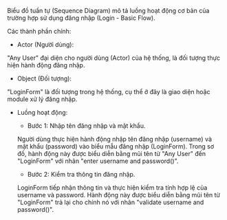  Biểu đồ tuần tự (Sequence Diagram) mô tả luồng hoạt động cơ bản của trường hợp sử dụng đăng nhập (Login - Basic Flow).

 Các thành phần chính:

- Actor (Người dùng):

"Any User" đại diện cho người dùng (Actor) của hệ thống, là đối tượng thực hiện hành động đăng nhập.

- Object (Đối tượng):

"LoginForm" là đối tượng trong hệ thống, cụ thể ở đây là giao diện hoặc module xử lý đăng nhập.

- Luồng hoạt động:

  + Bước 1: Nhập tên đăng nhập và mật khẩu.

   Người dùng thực hiện hành động nhập tên đăng nhập (username) và mật khẩu (password) vào biểu mẫu đăng nhập (LoginForm).
   Trong sơ đồ, hành động này được biểu diễn bằng mũi tên từ "Any User" đến "LoginForm" với nhãn "enter username and password()".

  + Bước 2: Kiểm tra thông tin đăng nhập.

   LoginForm tiếp nhận thông tin và thực hiện kiểm tra tính hợp lệ của username và password.
   Hành động này được biểu diễn bằng mũi tên từ "LoginForm" trả lại cho chính nó với nhãn "validate username and password()".
